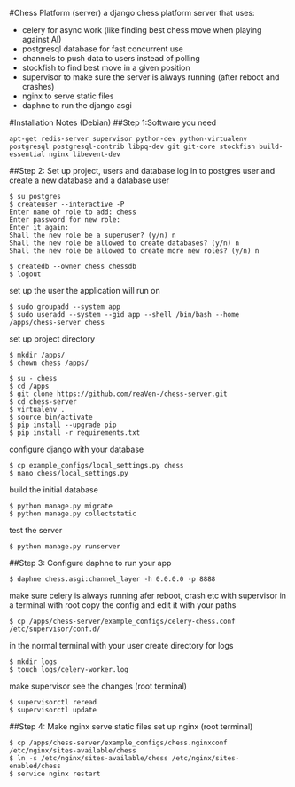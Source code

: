 #Chess Platform (server)
a django chess platform server that uses: 
- celery for async work (like finding best chess move when playing against AI)
- postgresql database for fast concurrent use
- channels to push data to users instead of polling
- stockfish to find best move in a given position
- supervisor to make sure the server is always running (after reboot and crashes)
- nginx to serve static files
- daphne to run the django asgi

#Installation Notes (Debian)
##Step 1:Software you need
```
apt-get redis-server supervisor python-dev python-virtualenv postgresql postgresql-contrib libpq-dev git git-core stockfish build-essential nginx libevent-dev
```
##Step 2: Set up project, users and database
log in to postgres user and create a new database and a database user
```
$ su postgres
$ createuser --interactive -P
Enter name of role to add: chess
Enter password for new role:
Enter it again: 
Shall the new role be a superuser? (y/n) n
Shall the new role be allowed to create databases? (y/n) n
Shall the new role be allowed to create more new roles? (y/n) n

$ createdb --owner chess chessdb
$ logout
```
set up the user the application will run on
```
$ sudo groupadd --system app
$ sudo useradd --system --gid app --shell /bin/bash --home /apps/chess-server chess
```

set up project directory
```
$ mkdir /apps/
$ chown chess /apps/

$ su - chess
$ cd /apps
$ git clone https://github.com/reaVen-/chess-server.git
$ cd chess-server
$ virtualenv .
$ source bin/activate
$ pip install --upgrade pip
$ pip install -r requirements.txt
```
configure django with your database
```
$ cp example_configs/local_settings.py chess
$ nano chess/local_settings.py
```
build the initial database
```
$ python manage.py migrate
$ python manage.py collectstatic
```
test the server
```
$ python manage.py runserver
```
##Step 3: Configure daphne to run your app
```
$ daphne chess.asgi:channel_layer -h 0.0.0.0 -p 8888
```
make sure  celery is always running afer reboot, crash etc with supervisor
in a terminal with root copy the config
and edit it with your paths
```
$ cp /apps/chess-server/example_configs/celery-chess.conf /etc/supervisor/conf.d/
```
in the normal terminal with your user create directory for logs
```
$ mkdir logs
$ touch logs/celery-worker.log
```
make supervisor see the changes (root terminal)
```
$ supervisorctl reread
$ supervisorctl update
```
##Step 4: Make nginx serve static files
set up nginx (root terminal)
```
$ cp /apps/chess-server/example_configs/chess.nginxconf /etc/nginx/sites-available/chess
$ ln -s /etc/nginx/sites-available/chess /etc/nginx/sites-enabled/chess
$ service nginx restart
```





